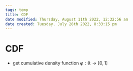 ```yaml
---
tags: temp
title: CDF
date modified: Thursday, August 11th 2022, 12:32:56 am
date created: Tuesday, July 26th 2022, 8:33:15 pm
---
```


# CDF
- get cumulative density function $\varphi : \mathbb{R} \rightarrow [0,1]$

